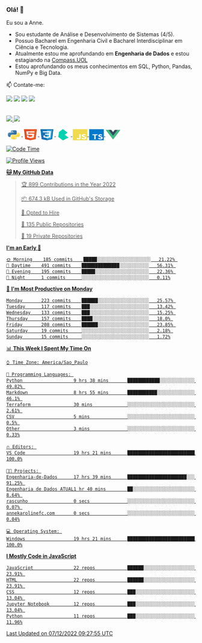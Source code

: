 ### Olá! 👋
Eu sou a Anne. 
- Sou estudante de Análise e Desenvolvimento de Sistemas (4/5).
- Possuo Bacharel em Engenharia Civil e Bacharel Interdisciplinar em Ciência e Tecnologia.
- Atualmente estou me aprofundando em **Engenharia de Dados** e estou estagiando na [Compass.UOL](https://compass.uol/pt/home/) 
- Estou aprofundando os meus conhecimentos em SQL, Python, Pandas, NumPy e Big Data.

📫 Contate-me: 

<div>
<a href="https://www.instagram.com/annekarolinefc/" target="_blank"><img src="https://img.shields.io/badge/-Instagram-%23E4405F?style=for-the-badge&logo=instagram&logoColor=white" target="_blank"></a> 
<a href = "mailto:annekarolinefc@gmail.com"><img src="https://img.shields.io/badge/-Gmail-%23333?style=for-the-badge&logo=gmail&logoColor=white" target="_blank"></a>
<a href="https://www.linkedin.com/in/devannekarolinefc/" target="_blank"><img src="https://img.shields.io/badge/-LinkedIn-%230077B5?style=for-the-badge&logo=linkedin&logoColor=white" target="_blank"></a> 
<a href="https://api.whatsapp.com/send?phone=5533991375118&text=Ol%C3%A1%20Anne!%20" target="_blank"><img src="https://img.shields.io/badge/WhatsApp-25D366?style=for-the-badge&logo=whatsapp&logoColor=white" target="_blank"></a>
</div>

</br>

</br>
<div>
  <a href="https://github.com/annekarolinefc">
  <img height="180em" src="https://github-readme-stats.vercel.app/api?username=annekarolinefc&show_icons=true&theme=dracula&include_all_commits=true&count_private=true"/>
  <img height="180em" src="https://github-readme-stats.vercel.app/api/top-langs/?username=annekarolinefc&layout=compact&langs_count=7&theme=dracula"/>
</div>
  
  <div style="display: inline_block"><br>  
  <img align="center" alt="Anne-Python" height="30" width="40" src="https://raw.githubusercontent.com/devicons/devicon/master/icons/python/python-original.svg">
  <img align="center" alt="Anne-HTML" height="30" width="40" src="https://raw.githubusercontent.com/devicons/devicon/master/icons/html5/html5-original.svg">
  <img align="center" alt="Anne-CSS" height="30" width="40"
 src="https://raw.githubusercontent.com/devicons/devicon/master/icons/css3/css3-original.svg">
  <img align="center" alt="Anne-Bulma" height="30" width="40"
 src="https://github.com/devicons/devicon/blob/master/icons/bulma/bulma-plain.svg">
  <img align="center" alt="Anne-Js" height="30" width="40" src="https://raw.githubusercontent.com/devicons/devicon/master/icons/javascript/javascript-plain.svg">
    <img align="center" alt="Anne-Ts" height="30" width="40" src="https://github.com/devicons/devicon/blob/master/icons/typescript/typescript-original.svg">
      <img align="center" alt="Anne-Vue" height="30" width="40" src="https://github.com/devicons/devicon/blob/master/icons/vuejs/vuejs-original.svg">
</div>
<!--
  <img align="center" alt="Anne-An" height="30" width="40" src="https://github.com/devicons/devicon/blob/master/icons/angularjs/angularjs-original.svg">

-->
</br>
</br>
</br>
<!--START_SECTION:waka-->
![Code Time](http://img.shields.io/badge/Code%20Time-110%20hrs%2059%20mins-blue)

![Profile Views](http://img.shields.io/badge/Profile%20Views-0-blue)

**🐱 My GitHub Data** 

> 🏆 899 Contributions in the Year 2022
 > 
> 📦 674.3 kB Used in GitHub's Storage 
 > 
> 💼 Opted to Hire
 > 
> 📜 135 Public Repositories 
 > 
> 🔑 19 Private Repositories  
 > 
**I'm an Early 🐤** 

```text
🌞 Morning    185 commits    █████░░░░░░░░░░░░░░░░░░░░   21.22% 
🌇 Daytime    491 commits    ██████████████░░░░░░░░░░░   56.31% 
🌃 Evening    195 commits    █████░░░░░░░░░░░░░░░░░░░░   22.36% 
🌙 Night      1 commits      ░░░░░░░░░░░░░░░░░░░░░░░░░   0.11%

```
📅 **I'm Most Productive on Monday** 

```text
Monday       223 commits    ██████░░░░░░░░░░░░░░░░░░░   25.57% 
Tuesday      117 commits    ███░░░░░░░░░░░░░░░░░░░░░░   13.42% 
Wednesday    133 commits    ███░░░░░░░░░░░░░░░░░░░░░░   15.25% 
Thursday     157 commits    ████░░░░░░░░░░░░░░░░░░░░░   18.0% 
Friday       208 commits    ██████░░░░░░░░░░░░░░░░░░░   23.85% 
Saturday     19 commits     ░░░░░░░░░░░░░░░░░░░░░░░░░   2.18% 
Sunday       15 commits     ░░░░░░░░░░░░░░░░░░░░░░░░░   1.72%

```


📊 **This Week I Spent My Time On** 

```text
⌚︎ Time Zone: America/Sao_Paulo

💬 Programming Languages: 
Python                   9 hrs 38 mins       ████████████░░░░░░░░░░░░░   49.82% 
Markdown                 8 hrs 55 mins       ███████████░░░░░░░░░░░░░░   46.1% 
Terraform                30 mins             ░░░░░░░░░░░░░░░░░░░░░░░░░   2.61% 
CSV                      5 mins              ░░░░░░░░░░░░░░░░░░░░░░░░░   0.5% 
Other                    3 mins              ░░░░░░░░░░░░░░░░░░░░░░░░░   0.33%

🔥 Editors: 
VS Code                  19 hrs 21 mins      █████████████████████████   100.0%

🐱‍💻 Projects: 
Engenharia-de-Dados      17 hrs 39 mins      ██████████████████████░░░   91.25% 
Engenharia de Dados ATUAL1 hr 40 mins        ██░░░░░░░░░░░░░░░░░░░░░░░   8.64% 
rascunho                 0 secs              ░░░░░░░░░░░░░░░░░░░░░░░░░   0.07% 
annekarolinefc.com       0 secs              ░░░░░░░░░░░░░░░░░░░░░░░░░   0.04%

💻 Operating System: 
Windows                  19 hrs 21 mins      █████████████████████████   100.0%

```

**I Mostly Code in JavaScript** 

```text
JavaScript               22 repos            ██████░░░░░░░░░░░░░░░░░░░   23.91% 
HTML                     22 repos            ██████░░░░░░░░░░░░░░░░░░░   23.91% 
CSS                      12 repos            ███░░░░░░░░░░░░░░░░░░░░░░   13.04% 
Jupyter Notebook         12 repos            ███░░░░░░░░░░░░░░░░░░░░░░   13.04% 
Python                   11 repos            ███░░░░░░░░░░░░░░░░░░░░░░   11.96%

```



 Last Updated on 07/12/2022 09:27:55 UTC
<!--END_SECTION:waka-->
  
